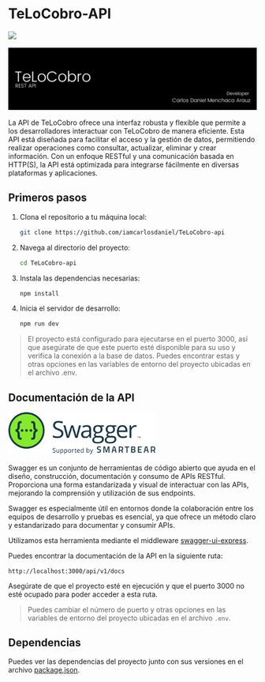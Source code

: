 # TeLoCobro-API

![](https://img.shields.io/badge/Release%20-%20v1.0.0-%23007EC6)

![](docs/banner.png)

La API de TeLoCobro ofrece una interfaz robusta y flexible que permite a los desarrolladores interactuar con TeLoCobro de manera eficiente. Esta API está diseñada para facilitar el acceso y la gestión de datos, permitiendo realizar operaciones como consultar, actualizar, eliminar y crear información. Con un enfoque RESTful y una comunicación basada en HTTP(S), la API está optimizada para integrarse fácilmente en diversas plataformas y aplicaciones.

## Primeros pasos

1. Clona el repositorio a tu máquina local:

   ```sh
   git clone https://github.com/iamcarlosdaniel/TeLoCobro-api
   ```

2. Navega al directorio del proyecto:

   ```sh
   cd TeLoCobro-api
   ```

3. Instala las dependencias necesarias:

   ```sh
   npm install
   ```

4. Inicia el servidor de desarrollo:

   ```sh
   npm run dev
   ```

> El proyecto está configurado para ejecutarse en el puerto 3000, así que asegúrate de que este puerto esté disponible para su uso y verifica la conexión a la base de datos. Puedes encontrar estas y otras opciones en las variables de entorno del proyecto ubicadas en el archivo .env.

## Documentación de la API

<img src="docs/swagger_logo.svg" alt="Logo de Swagger" width="300">

Swagger es un conjunto de herramientas de código abierto que ayuda en el diseño, construcción, documentación y consumo de APIs RESTful. Proporciona una forma estandarizada y visual de interactuar con las APIs, mejorando la comprensión y utilización de sus endpoints.

Swagger es especialmente útil en entornos donde la colaboración entre los equipos de desarrollo y pruebas es esencial, ya que ofrece un método claro y estandarizado para documentar y consumir APIs.

Utilizamos esta herramienta mediante el middleware [swagger-ui-express](https://www.npmjs.com/package/swagger-ui-express).

Puedes encontrar la documentación de la API en la siguiente ruta:

```
http://localhost:3000/api/v1/docs
```

Asegúrate de que el proyecto esté en ejecución y que el puerto 3000 no esté ocupado para poder acceder a esta ruta.

> Puedes cambiar el número de puerto y otras opciones en las variables de entorno del proyecto ubicadas en el archivo `.env`.

## Dependencias

Puedes ver las dependencias del proyecto junto con sus versiones en el archivo [package.json](package.json).
